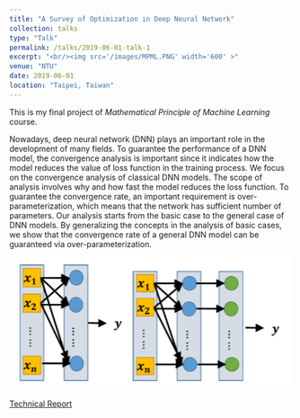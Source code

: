 ```yaml
---
title: "A Survey of Optimization in Deep Neural Network"
collection: talks
type: "Talk"
permalink: /talks/2019-06-01-talk-1
excerpt: "<br/><img src='/images/MPML.PNG' width='600' >"
venue: "NTU"
date: 2019-06-01
location: "Taipei, Taiwan"
---
```

This is my final project of _Mathematical Principle of Machine Learning_ course. <br/>

Nowadays, deep neural network (DNN) plays an important role in the development of many fields. To guarantee the performance of a DNN model, the convergence analysis is important since it indicates how the model reduces the value of loss function in the training process. We focus on the convergence analysis of classical DNN models. The scope of analysis involves why and how fast the model reduces the loss function. To guarantee the convergence rate, an important requirement is over-parameterization, which means that the network has sufficient number of parameters. Our analysis starts from the basic case to the general case of DNN models. By generalizing the concepts in the analysis of basic cases, we show that the convergence rate of a general DNN model can be guaranteed via over-parameterization.

<img src='/images/MPML.PNG' width='600' >

[Technical Report](http://JerryHoTaiwan.github.io/files/MPML_Report.pdf)
